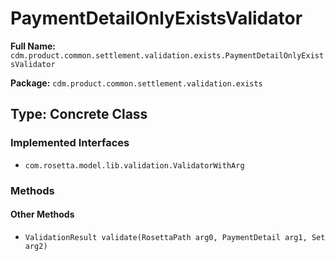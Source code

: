 # PaymentDetailOnlyExistsValidator

**Full Name:** `cdm.product.common.settlement.validation.exists.PaymentDetailOnlyExistsValidator`

**Package:** `cdm.product.common.settlement.validation.exists`

## Type: Concrete Class

### Implemented Interfaces

- `com.rosetta.model.lib.validation.ValidatorWithArg`

### Methods

#### Other Methods

- `ValidationResult validate(RosettaPath arg0, PaymentDetail arg1, Set arg2)`

